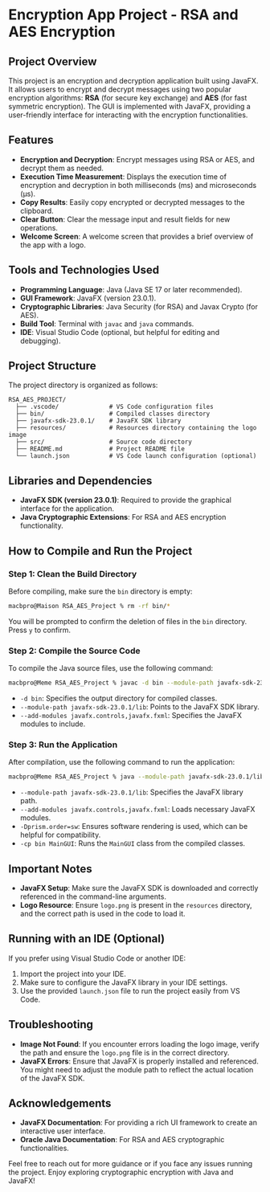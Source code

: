 # Encryption App Project - RSA and AES Encryption

## Project Overview

This project is an encryption and decryption application built using JavaFX. It allows users to encrypt and decrypt messages using two popular encryption algorithms: **RSA** (for secure key exchange) and **AES** (for fast symmetric encryption). The GUI is implemented with JavaFX, providing a user-friendly interface for interacting with the encryption functionalities.

## Features

- **Encryption and Decryption**: Encrypt messages using RSA or AES, and decrypt them as needed.
- **Execution Time Measurement**: Displays the execution time of encryption and decryption in both milliseconds (ms) and microseconds (µs).
- **Copy Results**: Easily copy encrypted or decrypted messages to the clipboard.
- **Clear Button**: Clear the message input and result fields for new operations.
- **Welcome Screen**: A welcome screen that provides a brief overview of the app with a logo.

## Tools and Technologies Used

- **Programming Language**: Java (Java SE 17 or later recommended).
- **GUI Framework**: JavaFX (version 23.0.1).
- **Cryptographic Libraries**: Java Security (for RSA) and Javax Crypto (for AES).
- **Build Tool**: Terminal with `javac` and `java` commands.
- **IDE**: Visual Studio Code (optional, but helpful for editing and debugging).

## Project Structure

The project directory is organized as follows:

```
RSA_AES_PROJECT/
  ├── .vscode/              # VS Code configuration files
  ├── bin/                  # Compiled classes directory
  ├── javafx-sdk-23.0.1/    # JavaFX SDK library
  ├── resources/            # Resources directory containing the logo image
  ├── src/                  # Source code directory
  ├── README.md             # Project README file
  └── launch.json           # VS Code launch configuration (optional)
```

## Libraries and Dependencies

- **JavaFX SDK (version 23.0.1)**: Required to provide the graphical interface for the application.
- **Java Cryptographic Extensions**: For RSA and AES encryption functionality.

## How to Compile and Run the Project

### Step 1: Clean the Build Directory

Before compiling, make sure the `bin` directory is empty:

```sh
macbpro@Maison RSA_AES_Project % rm -rf bin/*
```

You will be prompted to confirm the deletion of files in the `bin` directory. Press `y` to confirm.

### Step 2: Compile the Source Code

To compile the Java source files, use the following command:

```sh
macbpro@Meme RSA_AES_Project % javac -d bin --module-path javafx-sdk-23.0.1/lib --add-modules javafx.controls,javafx.fxml src/resources/*.java src/*.java
```

- `-d bin`: Specifies the output directory for compiled classes.
- `--module-path javafx-sdk-23.0.1/lib`: Points to the JavaFX SDK library.
- `--add-modules javafx.controls,javafx.fxml`: Specifies the JavaFX modules to include.

### Step 3: Run the Application

After compilation, use the following command to run the application:

```sh
macbpro@Meme RSA_AES_Project % java --module-path javafx-sdk-23.0.1/lib --add-modules javafx.controls,javafx.fxml -Dprism.order=sw -cp bin MainGUI
```

- `--module-path javafx-sdk-23.0.1/lib`: Specifies the JavaFX library path.
- `--add-modules javafx.controls,javafx.fxml`: Loads necessary JavaFX modules.
- `-Dprism.order=sw`: Ensures software rendering is used, which can be helpful for compatibility.
- `-cp bin MainGUI`: Runs the `MainGUI` class from the compiled classes.

## Important Notes

- **JavaFX Setup**: Make sure the JavaFX SDK is downloaded and correctly referenced in the command-line arguments.
- **Logo Resource**: Ensure `logo.png` is present in the `resources` directory, and the correct path is used in the code to load it.

## Running with an IDE (Optional)

If you prefer using Visual Studio Code or another IDE:

1. Import the project into your IDE.
2. Make sure to configure the JavaFX library in your IDE settings.
3. Use the provided `launch.json` file to run the project easily from VS Code.

## Troubleshooting

- **Image Not Found**: If you encounter errors loading the logo image, verify the path and ensure the `logo.png` file is in the correct directory.
- **JavaFX Errors**: Ensure that JavaFX is properly installed and referenced. You might need to adjust the module path to reflect the actual location of the JavaFX SDK.

## Acknowledgements

- **JavaFX Documentation**: For providing a rich UI framework to create an interactive user interface.
- **Oracle Java Documentation**: For RSA and AES cryptographic functionalities.

Feel free to reach out for more guidance or if you face any issues running the project. Enjoy exploring cryptographic encryption with Java and JavaFX!

